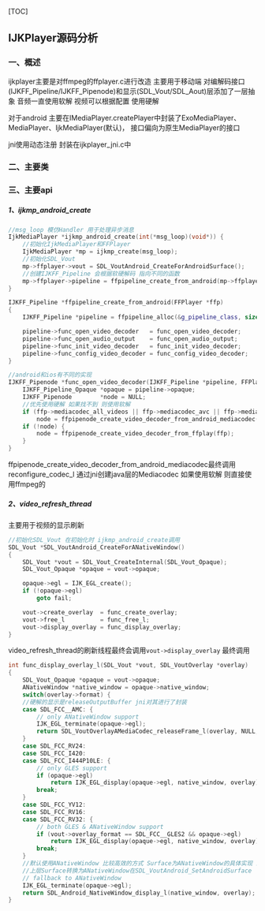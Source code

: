 
[TOC]

## IJKPlayer源码分析

### 一、概述
ijkplayer主要是对ffmpeg的ffplayer.c进行改造 主要用于移动端
对编解码接口(IJKFF_Pipeline/IJKFF_Pipenode)和显示(SDL_Vout/SDL_Aout)层添加了一层抽象
音频一直使用软解 视频可以根据配置 使用硬解

对于android 主要在IMediaPlayer.createPlayer中封装了ExoMediaPlayer、MediaPlayer、IjkMediaPlayer(默认)， 接口偏向为原生MediaPlayer的接口

jni使用动态注册 封装在ijkplayer_jni.c中

### 二、主要类



### 三、主要api

##### 1、ijkmp_android_create
```cpp
//msg_loop 模仿Handler 用于处理异步消息
IjkMediaPlayer *ijkmp_android_create(int(*msg_loop)(void*)) {
	//初始化IjkMediaPlayer和FFPlayer
    IjkMediaPlayer *mp = ijkmp_create(msg_loop);
	//初始化SDL_Vout
    mp->ffplayer->vout = SDL_VoutAndroid_CreateForAndroidSurface();
	//创建IJKFF_Pipeline 会根据软硬解码 指向不同的函数
    mp->ffplayer->pipeline = ffpipeline_create_from_android(mp->ffplayer);
}
```

```cpp
IJKFF_Pipeline *ffpipeline_create_from_android(FFPlayer *ffp)
{
    IJKFF_Pipeline *pipeline = ffpipeline_alloc(&g_pipeline_class, sizeof(IJKFF_Pipeline_Opaque));

    pipeline->func_open_video_decoder   = func_open_video_decoder;
    pipeline->func_open_audio_output    = func_open_audio_output;
    pipeline->func_init_video_decoder   = func_init_video_decoder;
    pipeline->func_config_video_decoder = func_config_video_decoder;
}

//android和ios有不同的实现
IJKFF_Pipenode *func_open_video_decoder(IJKFF_Pipeline *pipeline, FFPlayer *ffp) {
    IJKFF_Pipeline_Opaque *opaque = pipeline->opaque;
    IJKFF_Pipenode        *node = NULL;
	//优先使用硬解 如果找不到 则使用软解
    if (ffp->mediacodec_all_videos || ffp->mediacodec_avc || ffp->mediacodec_hevc || ffp->mediacodec_mpeg2)
        node = ffpipenode_create_video_decoder_from_android_mediacodec(ffp, pipeline, opaque->weak_vout);
    if (!node) {
        node = ffpipenode_create_video_decoder_from_ffplay(ffp);
    }
}
```
ffpipenode_create_video_decoder_from_android_mediacodec最终调用reconfigure_codec_l 通过jni创建java层的Mediacodec
如果使用软解 则直接使用ffmpeg的

##### 2、video_refresh_thread
主要用于视频的显示刷新

```cpp
//初始化SDL_Vout 在初始化时 ijkmp_android_create调用
SDL_Vout *SDL_VoutAndroid_CreateForANativeWindow()
{
    SDL_Vout *vout = SDL_Vout_CreateInternal(SDL_Vout_Opaque);
    SDL_Vout_Opaque *opaque = vout->opaque;

    opaque->egl = IJK_EGL_create();
    if (!opaque->egl)
        goto fail;

    vout->create_overlay  = func_create_overlay;
    vout->free_l          = func_free_l;
    vout->display_overlay = func_display_overlay;
}
```

video_refresh_thread的刷新线程最终会调用`vout->display_overlay`
最终调用
```cpp
int func_display_overlay_l(SDL_Vout *vout, SDL_VoutOverlay *overlay)
{
    SDL_Vout_Opaque *opaque = vout->opaque;
    ANativeWindow *native_window = opaque->native_window;
    switch(overlay->format) {
   	//硬解的显示是releaseOutputBuffer jni对其进行了封装
    case SDL_FCC__AMC: {
        // only ANativeWindow support
        IJK_EGL_terminate(opaque->egl);
        return SDL_VoutOverlayAMediaCodec_releaseFrame_l(overlay, NULL, true);
    }
    case SDL_FCC_RV24:
    case SDL_FCC_I420:
    case SDL_FCC_I444P10LE: {
        // only GLES support
        if (opaque->egl)
            return IJK_EGL_display(opaque->egl, native_window, overlay);
        break;
    }
    case SDL_FCC_YV12:
    case SDL_FCC_RV16:
    case SDL_FCC_RV32: {
        // both GLES & ANativeWindow support
        if (vout->overlay_format == SDL_FCC__GLES2 && opaque->egl)
            return IJK_EGL_display(opaque->egl, native_window, overlay);
        break;
    }
    //默认使用ANativeWindow 比较高效的方式 Surface为ANativeWindow的具体实现 即子类
    //上层Surface转换为ANativeWindow在SDL_VoutAndroid_SetAndroidSurface
    // fallback to ANativeWindow
    IJK_EGL_terminate(opaque->egl);
    return SDL_Android_NativeWindow_display_l(native_window, overlay); 
}
```
